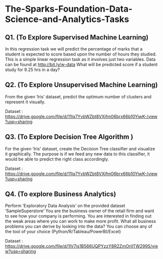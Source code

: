 # The-Sparks-Foundation-Data-Science-and-Analytics-Tasks

## Q1. (To Explore Supervised Machine Learning)
In this regression task we will predict the percentage of marks that a student is expected to score based upon the number of hours they studied. This is a simple linear regression task as it involves just two variables. Data can be found at http://bit.ly/w-data
What will be predicted score if a student study for 9.25 hrs in a day? 

## Q2. (To Explore Unsupervised Machine Learning)
From the given ‘Iris’ dataset, predict the optimum number of clusters and represent it visually.

Dataset : https://drive.google.com/file/d/11Iq7YvbWZbt8VXjfm06brx66b10YiwK-/view?usp=sharing

## Q3. (To Explore Decision Tree Algorithm )
For the given ‘Iris’ dataset, create the Decision Tree classifier and visualize it graphically. The purpose is if we feed any new data to this classifier, it would be able to predict the right class accordingly.

Dataset : https://drive.google.com/file/d/11Iq7YvbWZbt8VXjfm06brx66b10YiwK-/view?usp=sharing

## Q4. (To explore Business Analytics)
Perform ‘Exploratory Data Analysis’ on the provided dataset ‘SampleSuperstore’ 
You are the business owner of the retail firm and want to see how your company is performing. You are interested in finding out the weak areas where you can work to make more profit. What all business problems you can derive by looking into the data? You can choose any of the tool of your choice (Python/R/Tableau/PowerBI/Excel)

Dataset : https://drive.google.com/file/d/1lV7is1B566UQPYzzY8R2ZmOritTW299S/view?usp=sharing
